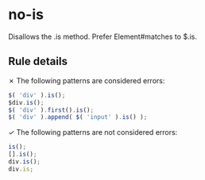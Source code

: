 # no-is

Disallows the .is method. Prefer Element#matches to $.is.

## Rule details

✗ The following patterns are considered errors:
```js
$( 'div' ).is();
$div.is();
$( 'div' ).first().is();
$( 'div' ).append( $( 'input' ).is() );
```

✓ The following patterns are not considered errors:
```js
is();
[].is();
div.is();
div.is;
```
